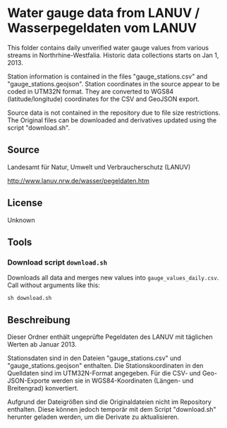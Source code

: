 Water gauge data from LANUV / Wasserpegeldaten vom LANUV
========================================================

This folder contains daily unverified water gauge values from various streams in Northrhine-Westfalia. Historic data collections starts on Jan 1, 2013.

Station information is contained in the files "gauge_stations.csv" and "gauge_stations.geojson". Station coordinates in the source appear to be coded in UTM32N format. They are converted to WGS84 (latitude/longitude) coordinates for the CSV and GeoJSON export.

Source data is not contained in the repository due to file size restrictions. The Original files can be downloaded and derivatives updated using the script "download.sh".

## Source

Landesamt für Natur, Umwelt und Verbraucherschutz (LANUV)

http://www.lanuv.nrw.de/wasser/pegeldaten.htm

## License

Unknown

## Tools

### Download script `download.sh`

Downloads all data and merges new values into `gauge_values_daily.csv`.
Call without arguments like this:

    sh download.sh

## Beschreibung

Dieser Ordner enthält ungeprüfte Pegeldaten des LANUV mit täglichen Werten ab Januar 2013.

Stationsdaten sind in den Dateien "gauge_stations.csv" und "gauge_stations.geojson" enthalten. Die Stationskoordinaten in den Quelldaten sind im UTM32N-Format angegeben. Für die CSV- und Geo-JSON-Exporte werden sie in WGS84-Koordinaten (Längen- und Breitengrad) konvertiert.

Aufgrund der Dateigrößen sind die Originaldateien nicht im Repository enthalten. Diese können jedoch temporär mit dem Script "download.sh" herunter geladen werden, um die Derivate zu aktualisieren.
